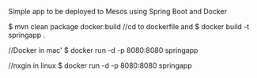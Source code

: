 Simple app to be deployed to Mesos using Spring Boot and Docker

$ mvn clean package docker:build
//cd to dockerfile and
$ docker build -t springapp .

//Docker in mac'
$ docker run -d -p 8080:8080 springapp

//nxgin in linux
$ docker run -d -p 8080:8080 springapp
